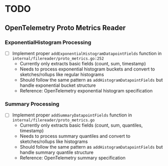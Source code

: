 # TODO

## OpenTelemetry Proto Metrics Reader

### ExponentialHistogram Processing
- [ ] Implement proper `addExponentialHistogramDatapointFields` function in `internal/filereader/proto_metrics.go:252`
  - Currently only extracts basic fields (count, sum, timestamp)
  - Needs to process exponential histogram buckets and convert to sketches/rollups like regular histograms
  - Should follow the same pattern as `addHistogramDatapointFields` but handle exponential bucket structure
  - Reference: OpenTelemetry exponential histogram specification

### Summary Processing
- [ ] Implement proper `addSummaryDatapointFields` function in `internal/filereader/proto_metrics.go`
  - Currently only extracts basic fields (count, sum, quantiles, timestamp)
  - Needs to process summary quantiles and convert to sketches/rollups like histograms
  - Should follow the same pattern as `addHistogramDatapointFields` but handle summary quantile structure
  - Reference: OpenTelemetry summary specification